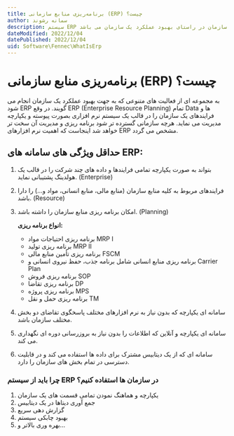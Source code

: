 ```yaml
---
title: برنامه‌ریزی منابع سازمانی (ERP) چیست؟
author: سمانه رشوند  
description: سیستم ERP جهت یکپارچه و هماهنگ نمودن تمامی قسمت های یک سازمان در راستای بهبود عملکرد یک سازمان می باشد.
dateModified: 2022/12/04 
datePublished: 2022/12/04
uid: Software\Fennec\WhatIsErp
---
```


# برنامه‌ریزی منابع سازمانی (ERP) چیست؟

به مجموعه ای از فعالیت های متنوعی که به جهت بهبود عملکرد یک سازمان انجام می شود ERP گویند. در وقع ERP (Enterprise Resource Planning) تمام Data ها و فرایندهای یک سازمان را در قالب یک سیستم نرم افزاری بصورت پیوسته و یکپارچه مدیریت می نماید. هرچه سازمانی گسترده تر شود برنامه ریزی و مدیریت آن سخت تر خواهد شد اینجاست که اهمیت نرم افزارهای ERP مشخص می گردد.

## حداقل ویژگی های سامانه های ERP:

1.	بتواند به صورت یکپارچه تمامی فرایندها و داده‌ های چند شرکت را در قالب یک هولدینگ پشتیبانی نماید. (Enterprise)
2.	فرایندهای مربوط به کلیه منابع سازمان (منابع مالی، منابع انسانی، مواد و...) را دارا باشد. (Resource)
3.	امکان برنامه ‌ریزی منابع سازمان را داشته باشد. (Planning)

    **انواع برنامه ریزی:**
    * برنامه ‌ریزی احتیاجات مواد  MRP I
    * برنامه ‌ریزی تولید  MRP II
    * برنامه ‌ریزی تأمین منابع مالی  FSCM
    * برنامه ‌ریزی منابع انسانی شامل برنامه جذب، حفظ نیروی انسانی و  Carrier Plan
    * برنامه‌ ریزی فروش  SOP
    * برنامه ‌ریزی تقاضا  DP
    * برنامه‌ ریزی پروژه  MPS
    * برنامه ‌ریزی حمل و نقل  TM

4.	سامانه ای یکپارچه که بدون نیاز به نرم افزارهای مختلف پاسخگوی تقاضای دو بخش مختلف سازمان باشد.
5.	سامانه ای یکپارچه و آنلاین که اطلاعات را بدون نیاز به بروزرسانی دوره ای نگهداری می کند.
6.	سامانه ای که از یک دیتابیس مشترک برای داده ها استفاده می کند و در قابلیت دسترسی در تمام بخش های سازمان را دارد.


### چرا باید از سیستم ERP در سازمان ها استفاده کنیم؟

1.	یکپارچه و هماهنگ نمودن تمامی قسمت های یک سازمان 
2.	جمع آوری دیتاها در یک دیتابیس
3.	گزارش دهی سریع
4.	بهبود چابکی سیستم
5.	بهره وری بالاتر و...
